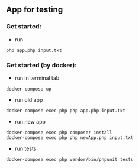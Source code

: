## App for testing

### Get started:
- run
```
php app.php input.txt
```

### Get started (by docker):
- run in terminal tab
```
docker-compose up
```
- run old app
```
docker-compose exec php php app.php input.txt
```
- run new app
```
docker-compose exec php composer install
docker-compose exec php php newApp.php input.txt
```
- run tests
```
docker-compose exec php vendor/bin/phpunit tests
```
